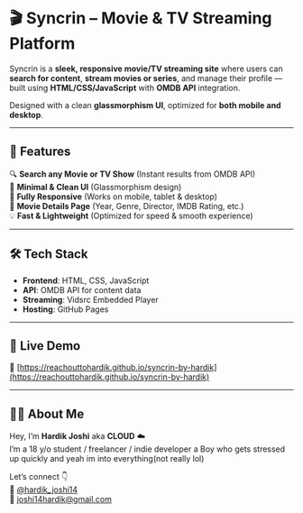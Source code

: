 # 🎬 Syncrin – Movie & TV Streaming Platform

Syncrin is a **sleek, responsive movie/TV streaming site** where users can **search for content**, **stream movies or series**, and manage their profile — built using **HTML/CSS/JavaScript** with **OMDB API** integration.

Designed with a clean **glassmorphism UI**, optimized for **both mobile and desktop**.

---

## 🚀 Features  
🔍 **Search any Movie or TV Show** (Instant results from OMDB API)  
🎨 **Minimal & Clean UI** (Glassmorphism design)  
📱 **Fully Responsive** (Works on mobile, tablet & desktop)  
🎥 **Movie Details Page** (Year, Genre, Director, IMDB Rating, etc.)  
💡 **Fast & Lightweight** (Optimized for speed & smooth experience)

---

## 🛠️ Tech Stack
- **Frontend**: HTML, CSS, JavaScript 
- **API**: OMDB API for content data
- **Streaming**: Vidsrc Embedded Player
- **Hosting**: GitHub Pages

---

## 🚀 Live Demo
🔗 [https://reachouttohardik.github.io/syncrin-by-hardik](https://reachouttohardik.github.io/syncrin-by-hardik) 

---

## 👨‍💻 About Me
Hey, I’m **Hardik Joshi** aka **CLOUD** ☁️  
I’m a 18 y/o student / freelancer / indie developer 
a Boy who gets stressed up quickly
and yeah im into everything(not really lol)

Let’s connect 👇  
📱 [@hardik_joshi14](https://instagram.com/hardik_joshi14)  
📧 joshi14hardik@gmail.com
